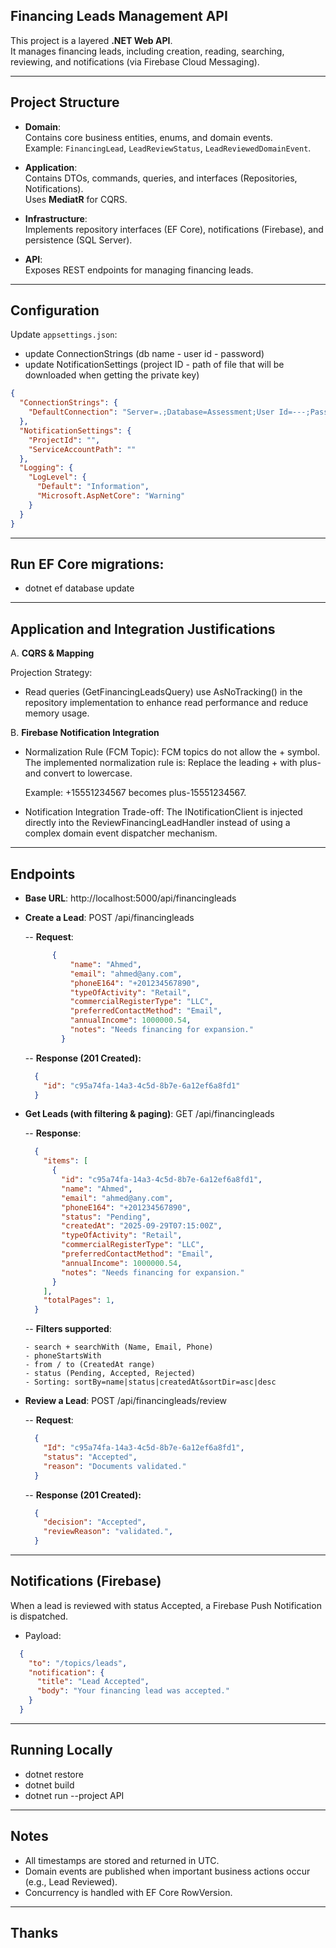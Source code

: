 ## Financing Leads Management API
This project is a layered **.NET Web API**.  
It manages financing leads, including creation, reading, searching, reviewing, and notifications (via Firebase Cloud Messaging).

---

## Project Structure

- **Domain**:  
  Contains core business entities, enums, and domain events.  
  Example: `FinancingLead`, `LeadReviewStatus`, `LeadReviewedDomainEvent`.

- **Application**:  
  Contains DTOs, commands, queries, and interfaces (Repositories, Notifications).  
  Uses **MediatR** for CQRS.

- **Infrastructure**:  
  Implements repository interfaces (EF Core), notifications (Firebase), and persistence (SQL Server).

- **API**:  
  Exposes REST endpoints for managing financing leads.

---

## Configuration

Update `appsettings.json`: 
- update ConnectionStrings (db name - user id - password) 
- update NotificationSettings (project ID - path of file that will be downloaded when getting the private key)

```json
{
  "ConnectionStrings": {
    "DefaultConnection": "Server=.;Database=Assessment;User Id=---;Password=--;TrustServerCertificate=true"
  },
  "NotificationSettings": {
    "ProjectId": "",
    "ServiceAccountPath": ""
  },
  "Logging": {
    "LogLevel": {
      "Default": "Information",
      "Microsoft.AspNetCore": "Warning"
    }
  }
}
```

---

## Run EF Core migrations:
- dotnet ef database update

---

## Application and Integration Justifications
A. **CQRS & Mapping**

  Projection Strategy: 
  
   - Read queries (GetFinancingLeadsQuery) use AsNoTracking() in the repository implementation to enhance read performance and reduce memory usage.
  
B. **Firebase Notification Integration**

  - Normalization Rule (FCM Topic): FCM topics do not allow the + symbol. The implemented normalization rule is:
Replace the leading + with plus- and convert to lowercase.

     Example: +15551234567 becomes plus-15551234567.

  - Notification Integration Trade-off: The INotificationClient is injected directly into the ReviewFinancingLeadHandler instead of using a complex domain event dispatcher mechanism.

---

## Endpoints
- **Base URL**: http://localhost:5000/api/financingleads
- **Create a Lead**: POST /api/financingleads
  
     -- **Request**:
    ```json
          {
              "name": "Ahmed",
              "email": "ahmed@any.com",
              "phoneE164": "+201234567890",
              "typeOfActivity": "Retail",
              "commercialRegisterType": "LLC",
              "preferredContactMethod": "Email",
              "annualIncome": 1000000.54,
              "notes": "Needs financing for expansion."
            }
   ```
    -- **Response (201 Created):**

  ```json
    {
      "id": "c95a74fa-14a3-4c5d-8b7e-6a12ef6a8fd1"
    }
  ```
- **Get Leads (with filtering & paging)**: GET /api/financingleads
 
    -- **Response**:
    ```json
      {
        "items": [
          {
            "id": "c95a74fa-14a3-4c5d-8b7e-6a12ef6a8fd1",
            "name": "Ahmed",
            "email": "ahmed@any.com",
            "phoneE164": "+201234567890",
            "status": "Pending",
            "createdAt": "2025-09-29T07:15:00Z",
            "typeOfActivity": "Retail",
            "commercialRegisterType": "LLC",
            "preferredContactMethod": "Email",
            "annualIncome": 1000000.54,
            "notes": "Needs financing for expansion."
          }
        ],
        "totalPages": 1,
      }
    ```

    -- **Filters supported**:
  
      - search + searchWith (Name, Email, Phone)
      - phoneStartsWith
      - from / to (CreatedAt range)
      - status (Pending, Accepted, Rejected)
      - Sorting: sortBy=name|status|createdAt&sortDir=asc|desc

- **Review a Lead**: POST /api/financingleads/review

    -- **Request**:
    ```json
      {
        "Id": "c95a74fa-14a3-4c5d-8b7e-6a12ef6a8fd1",
        "status": "Accepted",
        "reason": "Documents validated."
      }
   ```
    -- **Response (201 Created):**

  ```json
    {
      "decision": "Accepted",
      "reviewReason": "validated.",
    }
  ```

----

## Notifications (Firebase)

When a lead is reviewed with status Accepted, a Firebase Push Notification is dispatched.

- Payload:
```json
  {
    "to": "/topics/leads",
    "notification": {
      "title": "Lead Accepted",
      "body": "Your financing lead was accepted."
    }
  }
```

---

## Running Locally

- dotnet restore
- dotnet build
- dotnet run --project API

---

## Notes

- All timestamps are stored and returned in UTC.
- Domain events are published when important business actions occur (e.g., Lead Reviewed).
- Concurrency is handled with EF Core RowVersion.

---
## Thanks
